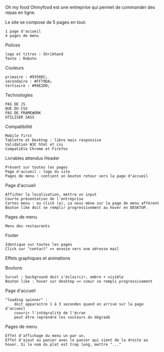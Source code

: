Oh my food
Ohmyfood est une entreprise qui permet de commander des repas en ligne.

Le site se compose de 5 pages en tout:

    1 page d'accueil
    4 pages de menu

Polices

    logo et titres : Shrikhand
    Texte : Roboto

Couleurs

    primaire : #9356DC;
    secondaire : #FF79DA;
    tertiaire : #99E2D0;

Technologies

    PAS DE JS
    QUE DU CSS
    PAS DE FRAMEWORK
    UTILISER SASS

Compatibilité

    Mobile first
    Tablette et Desktop : libre mais responsive
    Validation W3C html et css
    Compatible Chrome et Firefox

Livrables attendus
Header

    Présent sur toutes les pages
    Page d'accueil : logo du site
    Pages de menu : contient un bouton retour vers la page d'accueil

Page d'accueil

    Afficher la localisation, mettre un input
    Courte présentation de l'entreprise
    Cartes menu : au click (a), ça nous mène sur la page de menu afférent
    Bouton like doit se remplir progressivement au hover en DESKTOP.

Pages de menu

    Menu des restaurants

Footer

    Identique sur toutes les pages
    Click sur "contact" => envoie vers une adresse mail
    
Effets graphiques et animations

Boutons

    Survol : background doit s'éclaircir, ombre + visible
    Bouton like : hover sur desktop => coeur se rempli progressivement

Page d'accueil

    "loading spinner" :
        doit apparaitre 1 à 3 secondes quand on arrive sur la page d'accueil
        couvrir l'intégralité de l'écran
        peut être reprendre les couleurs du dégradé

Pages de menu

    Effet d'affichage du menu un par un.
    Effet d'ajout au panier avec le panier qui vient de la droite au hover. Si le nom du plat est trop long, mettre "..."

